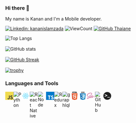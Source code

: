### Hi there 👋
My name is Kanan and I'm a Mobile developer.

[![Linkedin: kananislamzada](https://img.shields.io/badge/-kananislamzada-blue?style=flat-square&logo=Linkedin&logoColor=white&link=https://https://www.linkedin.com/in/kananislamzada/)](https://www.linkedin.com/in/kananislamzada/)    ![ViewCount](https://komarev.com/ghpvc/?username=kananislamzada&color=1A4730)
[![GitHub Thaiane](https://img.shields.io/github/followers/KananIslamzada?label=follow&style=social)](https://github.com/KananIslamzada)

![Top Langs](https://github-readme-stats.vercel.app/api/top-langs/?username=KananIslamzada&layout=compact&theme=gotham&custom_title=Statistics)<br><br>
![GitHub stats](https://github-readme-stats.vercel.app/api?username=KananIslamzada&show_icons=true&hide_title=true&count_private=true&include_all_commits=true&count_private=true&theme=gotham)<br><br>
[![GitHub Streak](https://github-readme-streak-stats.herokuapp.com/?user=KananIslamzada&theme=dark)](https://git.io/streak-stats)<br><br>
[![trophy](https://github-profile-trophy.vercel.app/?username=KananIslamzada&theme=onedark&margin-w=5&rank=C,B,A,AA,AAA,S,SS,SSS&)](https://github.com/ryo-ma/github-profile-trophy)<br>

### Languages and Tools

<img align="left" alt="JavaScript" width="26px" src="https://raw.githubusercontent.com/github/explore/80688e429a7d4ef2fca1e82350fe8e3517d3494d/topics/javascript/javascript.png" />
<img align="left" alt="Python" width="26px" src="https://upload.wikimedia.org/wikipedia/commons/thumb/c/c3/Python-logo-notext.svg/2048px-Python-logo-notext.svg.png" />
<img align="left" alt="React" width="26px" src="https://raw.githubusercontent.com/github/explore/80688e429a7d4ef2fca1e82350fe8e3517d3494d/topics/react/react.png" />
<img align="left" alt="React Native" width="26px" src="https://seeklogo.com/images/R/react-native-logo-221C671C70-seeklogo.com.png" />
<img align="left" alt="Node" width="26px" src="https://upload.wikimedia.org/wikipedia/commons/thumb/d/d9/Node.js_logo.svg/1280px-Node.js_logo.svg.png" />
<img align="left" alt="typescript" width="26px" src="https://raw.githubusercontent.com/github/explore/80688e429a7d4ef2fca1e82350fe8e3517d3494d/topics/typescript/typescript.png" />
<img align="left" alt="Redux" width="26px" src="https://seeklogo.com/images/R/redux-logo-9CA6836C12-seeklogo.com.png" />
<img align="left" alt="graphlql" width="26px" src="https://upload.wikimedia.org/wikipedia/commons/thumb/1/17/GraphQL_Logo.svg/2048px-GraphQL_Logo.svg.png" />
<img align="left" alt="HTML5" width="26px" src="https://raw.githubusercontent.com/github/explore/80688e429a7d4ef2fca1e82350fe8e3517d3494d/topics/html/html.png" />
<img align="left" alt="CSS3" width="26px" src="https://raw.githubusercontent.com/github/explore/80688e429a7d4ef2fca1e82350fe8e3517d3494d/topics/css/css.png" />
<img align="left" alt="Sass" width="26px" src="https://raw.githubusercontent.com/github/explore/80688e429a7d4ef2fca1e82350fe8e3517d3494d/topics/sass/sass.png" />
<img align="left" alt="GitHub" width="26px" src="https://github.githubassets.com/images/modules/logos_page/GitHub-Mark.png" />
<img align="left" alt="Terminal" width="26px" src="https://raw.githubusercontent.com/github/explore/80688e429a7d4ef2fca1e82350fe8e3517d3494d/topics/terminal/terminal.png" />
